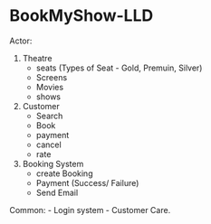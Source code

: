 # BookMyShow-LLD


Actor: 
 1) Theatre
    - seats (Types of Seat - Gold, Premuin, Silver)
    - Screens
    - Movies
    - shows
 2) Customer
    - Search
    - Book
    - payment
    - cancel
    - rate
 3) Booking System
    - create Booking
    - Payment (Success/ Failure)
    - Send Email
    
    
 Common:
    - Login system
    - Customer Care.




